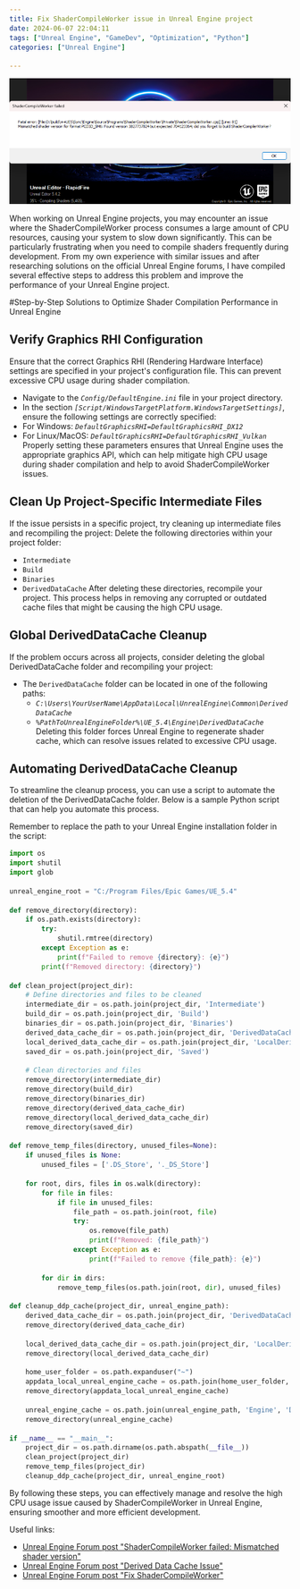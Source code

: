 ```yaml
---
title: Fix ShaderCompileWorker issue in Unreal Engine project
date: 2024-06-07 22:04:11
tags: ["Unreal Engine", "GameDev", "Optimization", "Python"]
categories: ["Unreal Engine"]

---
```


![Preview](assets/fix_shader_compile_worker/fix_shader_compile_worker_image.png)

When working on Unreal Engine projects, you may encounter an issue where the ShaderCompileWorker process consumes a large amount of CPU resources, causing your system to slow down significantly. This can be particularly frustrating when you need to compile shaders frequently during development. From my own experience with similar issues and after researching solutions on the official Unreal Engine forums, I have compiled several effective steps to address this problem and improve the performance of your Unreal Engine project.

#Step-by-Step Solutions to Optimize Shader Compilation Performance in Unreal Engine
## Verify Graphics RHI Configuration
Ensure that the correct Graphics RHI (Rendering Hardware Interface) settings are specified in your project's configuration file. This can prevent excessive CPU usage during shader compilation.
- Navigate to the *`Config/DefaultEngine.ini`* file in your project directory.
- In the section *`[Script/WindowsTargetPlatform.WindowsTargetSettings]`*, ensure the following settings are correctly specified:
- For Windows: *`DefaultGraphicsRHI=DefaultGraphicsRHI_DX12`*
- For Linux/MacOS: *`DefaultGraphicsRHI=DefaultGraphicsRHI_Vulkan`*
Properly setting these parameters ensures that Unreal Engine uses the appropriate graphics API, which can help mitigate high CPU usage during shader compilation and help to avoid ShaderCompileWorker issues.
## Clean Up Project-Specific Intermediate Files
If the issue persists in a specific project, try cleaning up intermediate files and recompiling the project:
Delete the following directories within your project folder:
- `Intermediate`
- `Build`
- `Binaries`
- `DerivedDataCache` 
After deleting these directories, recompile your project. This process helps in removing any corrupted or outdated cache files that might be causing the high CPU usage.
## Global DerivedDataCache Cleanup
If the problem occurs across all projects, consider deleting the global DerivedDataCache folder and recompiling your project:
- The `DerivedDataCache` folder can be located in one of the following paths:
  - *`C:\Users\YourUserName\AppData\Local\UnrealEngine\Common\DerivedDataCache`*
  - *`%PathToUnrealEngineFolder%\UE_5.4\Engine\DerivedDataCache`*
Deleting this folder forces Unreal Engine to regenerate shader cache, which can resolve issues related to excessive CPU usage.
## Automating DerivedDataCache Cleanup
To streamline the cleanup process, you can use a script to automate the deletion of the DerivedDataCache folder. Below is a sample Python script that can help you automate this process. 

Remember to replace the path to your Unreal Engine installation folder in the script:
```python
import os
import shutil
import glob

unreal_engine_root = "C:/Program Files/Epic Games/UE_5.4"

def remove_directory(directory):
    if os.path.exists(directory):
        try:
            shutil.rmtree(directory)
        except Exception as e:
            print(f"Failed to remove {directory}: {e}")
        print(f"Removed directory: {directory}")

def clean_project(project_dir):
    # Define directories and files to be cleaned
    intermediate_dir = os.path.join(project_dir, 'Intermediate')
    build_dir = os.path.join(project_dir, 'Build')
    binaries_dir = os.path.join(project_dir, 'Binaries')
    derived_data_cache_dir = os.path.join(project_dir, 'DerivedDataCache')
    local_derived_data_cache_dir = os.path.join(project_dir, 'LocalDerivedDataCache')
    saved_dir = os.path.join(project_dir, 'Saved')

    # Clean directories and files
    remove_directory(intermediate_dir)
    remove_directory(build_dir)
    remove_directory(binaries_dir)
    remove_directory(derived_data_cache_dir)
    remove_directory(local_derived_data_cache_dir)
    remove_directory(saved_dir)

def remove_temp_files(directory, unused_files=None):
    if unused_files is None:
        unused_files = ['.DS_Store', '._DS_Store']

    for root, dirs, files in os.walk(directory):
        for file in files:
            if file in unused_files:
                file_path = os.path.join(root, file)
                try:
                    os.remove(file_path)
                    print(f"Removed: {file_path}")
                except Exception as e:
                    print(f"Failed to remove {file_path}: {e}")

        for dir in dirs:
            remove_temp_files(os.path.join(root, dir), unused_files)

def cleanup_ddp_cache(project_dir, unreal_engine_path):
    derived_data_cache_dir = os.path.join(project_dir, 'DerivedDataCache')
    remove_directory(derived_data_cache_dir)

    local_derived_data_cache_dir = os.path.join(project_dir, 'LocalDerivedDataCache')
    remove_directory(local_derived_data_cache_dir)

    home_user_folder = os.path.expanduser("~")
    appdata_local_unreal_engine_cache = os.path.join(home_user_folder, 'AppData', 'Local', 'UnrealEngine', 'Common', 'DerivedDataCache')
    remove_directory(appdata_local_unreal_engine_cache)

    unreal_engine_cache = os.path.join(unreal_engine_path, 'Engine', 'DerivedDataCache')
    remove_directory(unreal_engine_cache)

if __name__ == "__main__":
    project_dir = os.path.dirname(os.path.abspath(__file__))
    clean_project(project_dir)
    remove_temp_files(project_dir)
    cleanup_ddp_cache(project_dir, unreal_engine_root)
```

By following these steps, you can effectively manage and resolve the high CPU usage issue caused by ShaderCompileWorker in Unreal Engine, ensuring smoother and more efficient development.

Useful links:
- [Unreal Engine Forum post "ShaderCompileWorker failed: Mismatched shader version"](https://forums.unrealengine.com/t/shadercompileworker-failed-mismatched-shader-version/438865)
- [Unreal Engine Forum post "Derived Data Cache Issue"](https://forums.unrealengine.com/t/derived-data-cache/324747)
- [Unreal Engine Forum post "Fix ShaderCompileWorker"](https://forums.unrealengine.com/t/fix-shadercompileworker/150306)